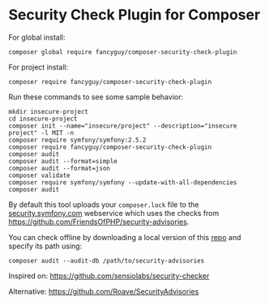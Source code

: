 # Security Check Plugin for Composer

For global install:

    composer global require fancyguy/composer-security-check-plugin

For project install:

    composer require fancyguy/composer-security-check-plugin

Run these commands to see some sample behavior:

    mkdir insecure-project
    cd insecure-project
    composer init --name="insecure/project" --description="insecure project" -l MIT -n
    composer require symfony/symfony:2.5.2
    composer require fancyguy/composer-security-check-plugin
    composer audit
    composer audit --format=simple
    composer audit --format=json
    composer validate
    composer require symfony/symfony --update-with-all-dependencies
    composer audit

By default this tool uploads your `composer.lock` file to the [security.symfony.com](https://security.symfony.com/) webservice which uses the checks from https://github.com/FriendsOfPHP/security-advisories. 

You can check offline by downloading a local version of this [repo](https://github.com/FriendsOfPHP/security-advisories) and specify its path using:

    composer audit --audit-db /path/to/security-advisories

Inspired on: https://github.com/sensiolabs/security-checker 

Alternative: https://github.com/Roave/SecurityAdvisories
